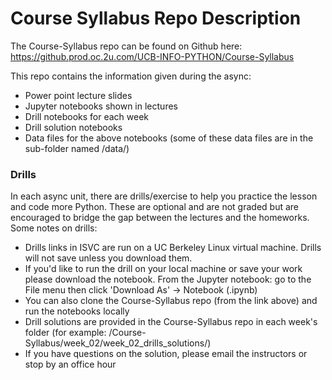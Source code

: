 # Course Syllabus Repo Description
The Course-Syllabus repo can be found on Github here: https://github.prod.oc.2u.com/UCB-INFO-PYTHON/Course-Syllabus

This repo contains the information given during the async:

- Power point lecture slides
- Jupyter notebooks shown in lectures
- Drill notebooks for each week
- Drill solution notebooks
- Data files for the above notebooks (some of these data files are in the sub-folder named /data/)

### Drills

In each async unit, there are drills/exercise to help you practice the lesson and code more Python. These are optional and are not graded but are encouraged to bridge the gap between the lectures and the homeworks. Some notes on drills:

- Drills links in ISVC are run on a UC Berkeley Linux virtual machine. Drills will not save unless you download them.
- If you'd like to run the drill on your local machine or save your work please download the notebook. From the Jupyter notebook: go to the File menu then click 'Download As' -> Notebook (.ipynb) 
- You can also clone the Course-Syllabus repo (from the link above) and run the notebooks locally
- Drill solutions are provided in the Course-Syllabus repo in each week's folder (for example: /Course-Syllabus/week_02/week_02_drills_solutions/)
- If you have questions on the solution, please email the instructors or stop by an office hour
